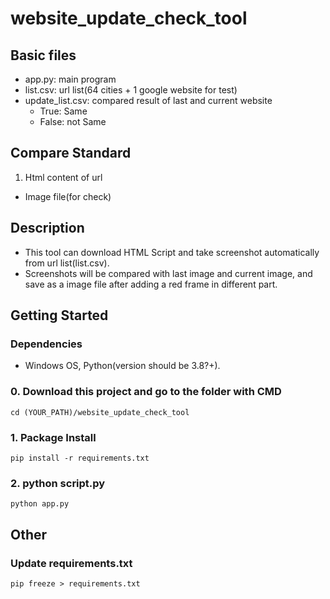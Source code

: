 # website_update_check_tool
## Basic files
- app.py: main program
- list.csv: url list(64 cities + 1 google website for test)
- update_list.csv: compared result of last and current website
  - True: Same
  - False: not Same

## Compare Standard
1. Html content of url
* Image file(for check)

## Description
* This tool can download HTML Script and take screenshot automatically from url list(list.csv).
* Screenshots will be compared with last image and current image, and save as a image file after adding a red frame in different part.

## Getting Started
### Dependencies
* Windows OS, Python(version should be 3.8?+).

### 0. Download this project and go to the folder with CMD
```
cd (YOUR_PATH)/website_update_check_tool
```

### 1. Package Install
```
pip install -r requirements.txt
```

### 2. python script.py
```
python app.py
```

## Other
### Update requirements.txt
```
pip freeze > requirements.txt
```
